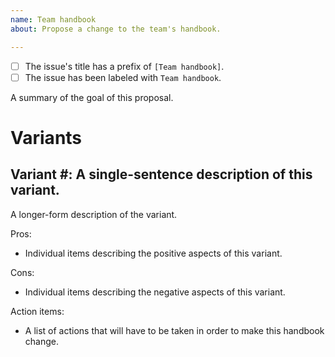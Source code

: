 ```yaml
---
name: Team handbook
about: Propose a change to the team's handbook.

---
```


- [ ] The issue's title has a prefix of `[Team handbook]`.
- [ ] The issue has been labeled with `Team handbook`.

A summary of the goal of this proposal.

# Variants

## Variant #: A single-sentence description of this variant.

A longer-form description of the variant.

Pros:

- Individual items describing the positive aspects of this variant.

Cons:

- Individual items describing the negative aspects of this variant.

Action items:

- A list of actions that will have to be taken in order to make this handbook change.
